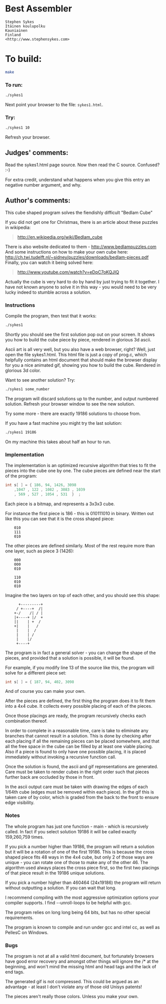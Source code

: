# Best Assembler

    Stephen Sykes
    Itäinen koulupolku
    Kauniainen
    Finland
    <http://www.stephensykes.com>

# To build:

```sh
make
```

### To run:

```sh
./sykes1
```

Next point your browser to the file: `sykes1.html`.

### Try:

```sh
./sykes1 10
```

Refresh your browser.  

## Judges' comments:

Read the sykes1.html page source.
Now then read the C source.  Confused?  :-)

For extra credit, understand what happens when you give this entry
an negative number argument, and why.

## Author's comments:

This cube shaped program solves the fiendishly difficult "Bedlam Cube"

If you did not get one for Christmas, there is an article about these
puzzles in wikipedia:

> <http://en.wikipedia.org/wiki/Bedlam_cube>

There is also website dedicated to them - <http://www.bedlampuzzles.com>
And some instructions on how to make your own cube here:
<http://ch.twi.tudelft.nl/~sidney/puzzles/downloads/bedlam-pieces.pdf>
Finally, you can watch it being solved here:

> <http://www.youtube.com/watch?v=eDpC7oKQJIQ>

Actually the cube is very hard to do by hand by just trying to fit it
together.  I have not known anyone to solve it in this way - you would
need to be very lucky indeed to stumble across a solution.

### Instructions

Compile the program, then test that it works:

```sh
./sykes1
```

Shortly you should see the first solution pop out on your screen.  It
shows you how to build the cube piece by piece, rendered in glorious
3d ascii.

Ascii art is all very well, but you also have a web browser, right?
Well, just open the file sykes1.html.  This html file is just a copy
of prog.c, which helpfully contains an html document that should make
the browser display for you a nice animated gif, showing you how to
build the cube.  Rendered in glorious 3d color.

Want to see another solution?  Try:

```sh
./sykes1 some_number
```

The program will discard solutions up to the number, and output numbered
solution.  Refresh your browser window to see the new solution.

Try some more - there are exactly 19186 solutions to choose from.

If you have a fast machine you might try the last solution:

```sh
./sykes1 19186
```

On my machine this takes about half an hour to run.

### Implementation

The implementation is an optimized recursive algorithm that tries to fit
the pieces into the cube one by one.  The cube pieces are defined near
the start of the program:

```c
int s[ ] = { 186, 94, 1426, 3098
	,1047 , 122 , 1082 , 3083 , 1039
	, 569 , 527 , 1054 , 531  }  ;
```

Each piece is a bitmap, and represents a 3x3x3 cube.

For instance the first piece is 186 - this is 010111010 in binary.
Written out like this you can see that it is the cross shaped piece:

        010
        111
        010

The other pieces are defined similarly. Most of the rest require more
than one layer, such as piece 3 (1426):

        000
        000
        010

        110
        010
        010

Imagine the two layers on top of each other, and you should see this
shape:

          +---------+
         / +----+  /|
        +-/    /| / |
        |+----+ |/  +
        ||    | +  /
        +|    |   /
         |    |  /
         |    | /
         |    |/
         +----+

The program is in fact a general solver - you can change the shape of
the pieces, and provided that a solution is possible, it will be found.

For example, if you modify line 13 of the source like this, the program
will solve for a different piece set:

```c
int s[ ] = { 187, 94, 402, 3098
```

And of course you can make your own.

After the pieces are defined, the first thing the program does it to
fit them into a 4x4 cube.  It collects every possible placing of each
of the pieces.

Once those placings are ready, the program recursively checks each
combination thereof.

In order to complete in a reasonable time, care is take to eliminate
any branches that cannot result in a solution. This is done by checking
after each placing if all the remaining pieces can be placed somewhere,
and that all the free space in the cube can be filled by at least one
viable placing.  Also if a piece is found to only have one possible
placing, it is placed immediately without invoking a recursive function
call.

Once the solution is found, the ascii and gif representations are
generated.  Care must be taken to render cubes in the right order such
that pieces further back are occluded by those in front.

In the ascii output care must be taken with drawing the edges of each
1/64th cube (edges must be removed within each piece).  In the gif
this is taken care of by color, which is graded from the back to the
front to ensure edge visibility.

### Notes

The whole program has just one function - main - which is recursively
called.  In fact if you select solution 19186 it will be called exactly
159,260,759 times.

If you pick a number higher than 19186, the program will return a
solution but it will be a rotation of one of the first 19186.  This is
because the cross shaped piece fits 48 ways in the 4x4 cube, but only
2 of those ways are unique - you can rotate one of those to make any
of the other 46.  The algorithm used always places the cross piece
first, so the first two placings of that piece result in the 19186
unique solutions.

If you pick a number higher than 460464 (24x19186) the program will
return without outputting a solution.  If you can wait that long.

I recommend compiling with the most aggressive optimization options
your compiler supports.  I find --unroll-loops to be helpful with gcc.

The program relies on long long being 64 bits, but has no other special
requirements.

The program is known to compile and run under gcc and intel cc, as well
as PellesC on Windows.

### Bugs

The program is not at all a valid html document, but fortunately
browsers have good error recovery and amongst other things will ignore
the /* at the beginning, and won't mind the missing html and head tags
and the lack of end tags.

The generated gif is not compressed.  This could be argued as an
advantage - at least I don't violate any of those old Unisys patents!

The pieces aren't really those colors.  Unless you make your own.
